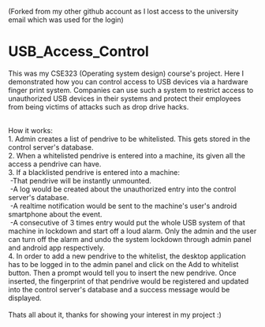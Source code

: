 (Forked from my other github account as I lost access to the university email which was used for the login)
# USB_Access_Control

This was my CSE323 (Operating system design) course's project.
Here I demonstrated how you can control access to USB devices via a hardware finger print system.
Companies can use such a system to restrict access to unauthorized USB devices in their systems and protect their employees from being victims of attacks such as drop drive hacks.

 <br />
 How it works:
 <br />
 1. Admin creates a list of pendrive to be whitelisted. This gets stored in the control server's database.  <br />
 2. When a whitelisted pendrive is entered into a machine, its given all the access a pendrive can have. <br />
 3. If a blacklisted pendrive is entered into a machine:  <br />
 &nbsp;-That pendrive will be instantly unmounted.<br />
 &nbsp;-A log would be created about the unauthorized entry into the control server's database.<br />
 &nbsp;-A realtime notification would be sent to the machine's user's android smartphone about the event.<br />
 &nbsp;-A consecutive of 3 times entry would put the whole USB system of that machine in lockdown and start off a loud alarm. Only the admin and the user can turn off the alarm and undo the system lockdown through admin panel and android app respectively.<br />
 4. In order to add a new pendrive to the whitelist, the desktop application has to be logged in to the admin panel and click on the Add to whitelist button. Then a prompt would tell you to insert the new pendrive. Once inserted, the fingerprint of that pendrive would be registered and updated into the control server's database and a success message would be displayed.<br />
 <br />
 Thats all about it, thanks for showing your interest in my project :)
